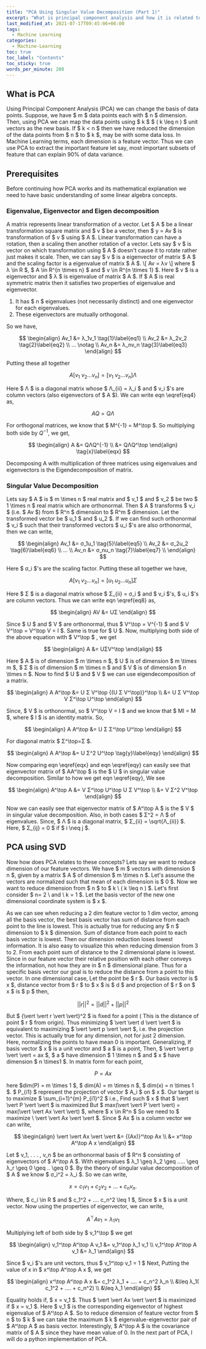 ```yaml
---
title: "PCA Using Singular Value Decomposition (Part 1)"
excerpt: "What is principal component analysis and how it is related to singular value decomposition."
last_modified_at: 2021-07-17T09:45:06+06:00
tags: 
  - Machine Learning
categories:
  - Machine-Learning
toc: true
toc_label: "Contents"
toc_sticky: true 
words_per_minute: 200
---
```


## What is PCA
Using Principal Component Analysis (PCA) we can change the basis of data points. Suppose, we have $ m $ data points each 
with $ n $ dimension. Then, using PCA we can map the data points using $ k $ $ ( k \leq n ) $  unit vectors as the new basis. 
If $ k < n $ then we have reduced the dimension of the data points from $ n $ to $ k $, may be with some data loss. 
In Machine Learning terms, each dimension is a feature vector. Thus we can use PCA to extract the important 
feature let say, most important subsets of feature that can explain 90% of data variance. 

## Prerequisites

Before continuing how PCA works and its mathematical explanation we need to have basic understanding of 
some linear algebra concepts.

### Eigenvalue, Eigenvector and Eigen decomposition

A matrix represents linear transformation of a vector. Let $ A $ be a linear transformation square 
matrix and $ v $ be a vector, then $ y = Av $ is transformation of $ v $ using $ A $. 
Linear transformation can 
have a rotation, then a scaling then another rotation of a vector. Lets say $ v $ is vector on which 
transformation using $ A $ doesn't cause it to rotate rather just makes it scale. Then, we can say $ v $ 
is a eigenvector of matrix $ A $ and the scaling factor is a eigenvalue of matrix $ A $.
\\[
Av = λv
\\]
where $ λ \in R $, $ A \in R^{n \times n} $ and $ v \in R^{n \times 1} $.
Here $ v $ is a eigenvector and $ λ $ is eigenvalue of matrix $ A $.
If $ A $ is real symmetric matrix then it satisfies two properties of eigenvalue and eigenvector.

1. It has $ n  $ eigenvalues (not necessarily distinct) and one eigenvector for each eigenvalues.
2. These eigenvectors are mutually orthogonal.

So we have,

$$
\begin{align}
Av_1 &= λ_1v_1 \tag{1}\label{eq1} \\
Av_2 &= λ_2v_2 \tag{2}\label{eq2} \\
... \notag \\
Av_n &= λ_nv_n \tag{3}\label{eq3} 
\end{align}
$$

Putting these all together

$$
A [v_1 \ v_2 ... v_n] = [v_1 \ v_2 ... v_n] Λ \tag{4}\label{eq4}
$$

Here $ Λ $ is a diagonal matrix whose $ Λ_{ii} = λ_i $ and $ v_i $'s are column vectors 
(also eigenvectors of $ A $). We can write eqn \eqref{eq4} as,

$$
AQ = QΛ
$$

For orthogonal matrices, we know that $ M^{-1} = M^\top $. So multiplying both side by $Q^{-1}$, 
we get,

$$
\begin{align}
A &= QΛQ^{-1} \\
  &= QΛQ^\top 
\end{align}  \tag{x}\label{eqx}
$$

Decomposing A with multiplication of three matrices using eigenvalues and eigenvectors is 
the Eigendecomposition of matrix.


### Singular Value Decomposition

Lets say $ A $ is $ m \times n $ real matrix and $ v_1 $ and $ v_2 $ be two $ 1 \times n $ 
real matrix which are orthonormal. 
Then $ A $ transforms $ v_i $ (i.e. $ Av $) from $ R^n $ dimension to $ R^m $ dimension. 
Let the transformed vector 
be $ u_1 $ and $ u_2 $. If we can find such orthonormal $ v_i $ such that their 
transformed vectors $ u_i $'s are 
also orthonormal, then we can write,

$$
\begin{align}
Av_1 &= σ_1u_1 \tag{5}\label{eq5} \\
Av_2 &= σ_2u_2 \tag{6}\label{eq6} \\
... \\
Av_n &= σ_nu_n \tag{7}\label{eq7} \\
\end{align}
$$

Here $ σ_i $'s are the scaling factor. Putting these all together we have,

$$
A [v_1 \ v_2 ... v_n] = [u_1 \ u_2 ... u_n] Σ \tag{8}\label{eq8} 
$$

Here $ Σ $ is a diagonal matrix whose $ Σ_{ii} = σ_i $ and $ v_i $'s, $ u_i $'s are column vectors. 
Thus we can write eqn \eqref{eq8} as,

$$
\begin{align}
AV &= UΣ 
\end{align}
$$

Since $ U $ and $ V $ are orthonormal, thus $ V^\top = V^{-1} $ and $ V V^\top = V^\top V = I $. 
Same is true for $ U $. Now,
multiplying both side of the above equation with $ V^\top $ , we get

$$
\begin{align}
 A &= UΣV^\top 
\end{align}
$$

Here $ A $ is of dimension $ m \times n $, $ U $ is of dimension $ m \times m $, $ Σ $ is of dimension 
$ m \times n $ and $ V $ is of dimension $ n \times n $. Now to find $ U $ and $ V $ 
we can use eigendecomposition of a matrix.

$$
\begin{align}
A A^\top &= U Σ V^\top {(U Σ V^\top)}^\top \\
         &= U Σ V^\top V Σ^\top U^\top
\end{align}
$$

Since, $ V $ is orthonormal, so $ V^\top V  = I $ and we know that $ MI = M $, where $ I $ is an
identity matrix. So,

$$
\begin{align}
A A^\top &= U Σ Σ^\top U^\top 
\end{align}
$$

For diagonal matrix  $ Σ^\top=Σ $.

$$
\begin{align}
A A^\top &= U Σ^2 U^\top \tag{y}\label{eqy}
\end{align}
$$

Now comparing eqn \eqref{eqx} and eqn \eqref{eqy} can easily see that eigenvector 
matrix of $ AA^\top $ is the $ U $ in singular value decomposition. Similar to how we get eqn \eqref{eqy}, We see

$$
\begin{align}
A^\top A &= V Σ^\top U^\top U Σ V^\top \\
         &= V Σ^2 V^\top
\end{align}
$$

Now we can easily see that eigenvector matrix of $ A^\top A $ is the $ V $ in singular value 
decomposition. Also, in both cases $ Σ^2 = Λ $ of eigenvalues. Since, $ Λ $ is a diagonal matrix, 
$ Σ_{ii} = \sqrt{Λ_{ii}} $. Here, $ Σ_{ij} = 0 $ if $ i \neq j $.


## PCA using SVD

Now how does PCA relates to these concepts? Lets say we want to reduce dimension of 
our feature vectors. We have $ m $ vectors with dimension $ n $, given by a matrix $ A $ of 
dimension $ m \times n $. Let's assume the vectors are normalized such that mean of each 
dimension is $ 0 $. Now we want to reduce dimension from $ n $ to $ k \ ( k \leq n ) $. 
Let's first consider $ n= 2 \ and \ k = 1 $. Let the basis vector of the new one dimensional 
coordinate system is $ x $.

As we can see when reducing a 2 dim feature vector to 1 dim vector, among all the basis vector, 
the best basis vector has sum of distance from each point to the line is lowest. 
This is actually true for reducing any $ n $ dimension to $ k $ dimension. Sum of distance 
from each point to each basis vector is lowest. Then our dimension reduction loses 
lowest information. It is also easy to visualize this when reducing dimension from 
3 to 2. From each point sum of distance to the 2 dimensional plane is lowest. Since 
in our feature vector their relative position with each other conveys the information, 
not how they are in $ n $ dimensional plane. Thus for a specific basis vector our goal 
is to reduce the distance from a point to this vector. In one dimensional case,
Let the point be $ r $. Our basis vector is $ x $, distance vector from $ r $ to $ x $ is $ d $ and 
projection of $ r $ on $ x $ is $ p $ then,

$$
{\vert \vert r \vert \vert}^2 = {\vert \vert d \vert \vert}^2 + {\vert \vert p \vert \vert}^2
$$

But $ {\vert \vert r \vert \vert}^2 $ is fixed for a point ( This is the distance of point $ r $ from origin). 
Thus minimizing $ \vert \vert d \vert \vert $ is
equivalent to maximizing $ \vert \vert p \vert \vert $, i.e. the projection vector. 
This is actually true for any dimension, not for just 2 dimension. 
Here, normalizing the points to have mean 0 is important. 
Generalizing, If basis vector $ x $ is a unit vector and $ a $ is a point, Then,
$ \vert \vert p \vert \vert  = ax $, $ a $ have dimension $ 1 \times n $ and $ x $ have dimension $ n \times1 $.
In matrix form for each point,

$$
P = Ax
$$

here $dim(P) = m \times 1 $, $ dim(A) = m \times n $, $ dim(x) = n \times 1 $. $ P_{i1} $ represent 
the projection of vector $ A_i $ on $ x $. Our target is to maximize $ \sum_{i=1}^{m} P_{i1}^2 $ i.e.,
Find such $ x $ that $ \vert \vert P \vert \vert $ is maximized
But $ max(\vert \vert P \vert \vert) = max(\vert \vert Ax \vert \vert) $, where $ x \in R^n $
So we need to $ maximize \ \vert \vert Ax \vert \vert $. Since $ Ax $ is a column vector we can write,

$$
\begin{align}
\vert \vert Ax \vert \vert &= {(Ax)}^\top Ax \\
                           &= x^\top A^\top A x
\end{align}
$$

Let $ v_1, . . . , v_n $ be an orthonormal basis of $ R^n $ consisting of eigenvectors 
of $ A^\top A $. With eigenvalues $ λ_1 \geq λ_2 \geq ..... \geq λ_r \geq 0 \geq .. \geq 0 $. 
By the theory of singular value decomposition of $ A $ we know $ σ_i^2 = λ_i $. So we can write,

$$
x = c_1v_1 + c_2v_2 + ... + c_nv_n. 
$$

Where, $ c_i \in R $ and $ c_1^2 + .... c_n^2 \leq 1 $, Since $ x $ is a unit vector.
Now using the properties of eigenvector, we can write,

$$
A^\top A v_1 = λ_1v_1
$$

Multiplying left of both side by $ v_1^\top $ we get

$$
\begin{align}
v_1^\top A^\top A v_1 &= v_1^\top λ_1 v_1 \\
v_1^\top A^\top A v_1 &= λ_1
\end{align}
$$

Since $ v_i $'s are unit vectors, thus $ v_1^\top v_1 = 1 $
Next, Putting the value of x in $ x^\top A^\top A x $, we get

$$
\begin{align}
x^\top A^\top A x &= c_1^2 λ_1 + .... + c_n^2 λ_n \\
       &\leq λ_1( c_1^2 + .... + c_n^2) \\
       &\leq λ_1
\end{align}
$$

Equality holds if, $ x = v_1 $.
Thus $ \vert \vert Ax \vert \vert $ is maximized if $ x = v_1 $. 
Here $ v_1 $ is the corresponding eigenvector of highest eigenvalue of $ A^\top A $. 
So to reduce dimension of feature vector from $ n $ to $ k $ we can take the maximum 
$ k $ eigenvalue-eigenvector pair of $ A^\top A $ as basis vector. Interestingly, 
$ A^\top A $ is the covariance matrix of $ A $ since they have mean value of 0. 
In the next part of PCA, I will do a python implementation of PCA.




